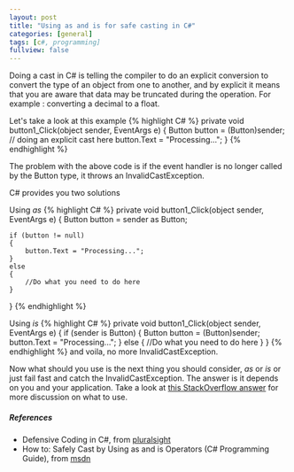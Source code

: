 ```yaml
---
layout: post
title: "Using as and is for safe casting in C#"
categories: [general]
tags: [c#, programming]
fullview: false
---
```


Doing a cast in C# is telling the compiler to do an explicit conversion to convert the type of an object from one to another, and by explicit it means that you are aware that data may be truncated during the operation. For example : converting a decimal to a float.

Let's take a look at this example
{% highlight C# %}
private void button1_Click(object sender, EventArgs e)
{
	Button button = (Button)sender; // doing an explicit cast here
	button.Text = "Processing...";
}
{% endhighlight %}

The problem with the above code is if the event handler is no longer called by the Button type, it throws an InvalidCastException.

C# provides you two solutions

Using *as*
{% highlight C# %}
private void button1_Click(object sender, EventArgs e)
{
	Button button = sender as Button;

	if (button != null)
	{
		button.Text = "Processing...";
	}
	else
	{
	 	//Do what you need to do here
	}
}
{% endhighlight %}

Using *is*
{% highlight C# %}
private void button1_Click(object sender, EventArgs e)
{
	if (sender is Button)
	{
		Button button = (Button)sender;
		button.Text = "Processing...";
	}
	else
	{
	 	//Do what you need to do here
	}
}
{% endhighlight %}
and voila, no more InvalidCastException.


Now what should you use is the next thing you should consider, *as* or *is* or just fail fast and catch the InvalidCastException. The answer is it depends on you and your application. Take a look at [this StackOverflow answer](http://stackoverflow.com/a/2139818/1487831) for more discussion on what to use.

##### References
* Defensive Coding in C#, from [pluralsight](http://www.pluralsight.com/courses/defensive-coding-csharp)
* How to: Safely Cast by Using as and is Operators (C# Programming Guide), from [msdn](https://msdn.microsoft.com/en-us/library/cc488006.aspx)

